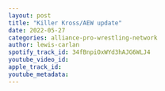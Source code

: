 ```yaml
---
layout: post
title: "Killer Kross/AEW update"
date: 2022-05-27
categories: alliance-pro-wrestling-network
author: lewis-carlan
spotify_track_id: 34fBnpiOxWYd3hAJG6WLJ4
youtube_video_id: 
apple_track_id: 
youtube_metadata: 
---
```

